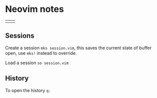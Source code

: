 # Neovim notes

|    |    |
| -- | -- |
|    |    |


## Sessions

Create a session `mks session.vim`, this saves the current state of buffer open, use `mks!` instead to override.

Load a session `so session.vim`

## History

To open the history `q:`




